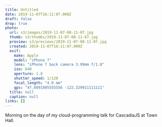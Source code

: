 ```yaml
---
title: Untitled
date: 2019-11-07T16:11:07.000Z
draft: false
drop: true
photo:
  url: s3/images/2019-11-07-08-11-07.jpg
  thumb: s3/thumbs/2019-11-07-08-11-07.jpg
  preview: s3/previews/2019-11-07-08-11-07.jpg
  created: 2019-11-07T16:11:07.000Z
  exif:
    make: Apple
    model: "iPhone 7"
    lens: "iPhone 7 back camera 3.99mm f/1.8"
    iso: 640
    aperture: 1.8
    shutter_speed: 1/120
    focal_length: "4.0 mm"
    gps: "47.6091805555556 -122.329911111111"
  title: null
  caption: null
links: []
---
```


Morning on the day of my cloud-programming talk for CascadiaJS at Town Hall.
